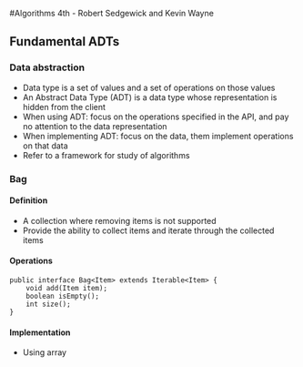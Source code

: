 #Algorithms 4th - Robert Sedgewick and Kevin Wayne

## Fundamental ADTs

### Data abstraction
* Data type is a set of values and a set of operations on those values
* An Abstract Data Type (ADT) is a data type whose representation is hidden from the client
* When using ADT: focus on the operations specified in the API, and pay no attention to the data representation
* When implementing ADT: focus on the data, them implement operations on that data
* Refer to a framework for study of algorithms

### Bag
#### Definition
* A collection where removing items is not supported
* Provide the ability to collect items and iterate through the collected items

#### Operations
```
public interface Bag<Item> extends Iterable<Item> {
    void add(Item item);
    boolean isEmpty();
    int size();
}
```
#### Implementation
* Using array
